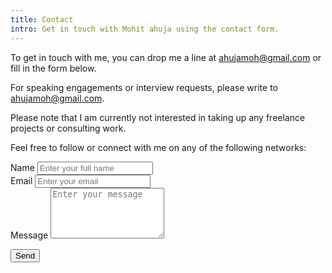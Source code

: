 ```yaml
---
title: Contact
intro: Get in touch with Mohit ahuja using the contact form.
---
```


To get in touch with me, you can drop me a line at [ahujamoh@gmail.com](mailto:ahujamoh@gmail.com) or fill in the form below.

<!-- If you'd like to discuss partnerships with Oswald Labs or need help with a product, the best way is to go to the [support page on Oswald Labs'](https://oswaldlabs.com/contact) website or write to [yourfriends@oswaldlabs.com](mailto:yourfriends@oswaldlabs.com). -->

For speaking engagements or interview requests, please write to [ahujamoh@gmail.com](mailto:ahujamoh@gmail.com).

Please note that I am currently not interested in taking up any freelance projects or consulting work.

Feel free to follow or connect with me on any of the following networks:

<div class="social-links">
	<a href="https://linkedin.com/in/ahujamoh" data-balloon="LinkedIn" data-balloon-pos="up"><i title="LinkedIn" class="fab fa-linkedin"></i></a>
	<a href="https://facebook.com/ahujamoh" data-balloon="Facebook" data-balloon-pos="up"><i title="Facebook" class="fab fa-facebook"></i></a>
	<a href="https://twitter.com/ahujamoh" data-balloon="Twitter" data-balloon-pos="up"><i title="Twitter" class="fab fa-twitter"></i></a>
	<a href="https://github.com/ahujamoh" data-balloon="GitHub" data-balloon-pos="up"><i title="GitHub" class="fab fa-github"></i></a>
	<a href="https://medium.com/@ahujamoh" data-balloon="Medium" data-balloon-pos="up"><i title="Medium" class="fab fa-medium"></i></a>
	<a href="https://instagram.com/ahujamoh" data-balloon="Instagram" data-balloon-pos="up"><i title="Instagram" class="fab fa-instagram"></i></a>
	<a href="https://dribbble.com/ahujamoh" data-balloon="Dribbble" data-balloon-pos="up"><i title="Dribbble" class="fab fa-dribbble"></i></a>
	<a href="https://quora.com/Mohit-Ahuja" data-balloon="Quora" data-balloon-pos="up"><i title="Quora" class="fab fa-quora"></i></a>
	<a href="https://angel.co/ahujamoh" data-balloon="Angellist" data-balloon-pos="up"><i title="Angellist" class="fab fa-angellist"></i></a>
</div>

<form action="https://formspree.io/ahujamoh@gmail.com" method="post">
<div><label for="name">Name</label>
<input id="name" name="name" type="text" placeholder="Enter your full name" required></div>
<div><label for="email">Email</label>
<input id="email" name="_replyto" type="email" placeholder="Enter your email" required></div>
<div><label for="message">Message</label>
<textarea rows="5" id="message" name="message" placeholder="Enter your message" required></textarea></div>
<p><button type="submit">Send</button></form>

<link rel="stylesheet" href="https://use.fontawesome.com/releases/v5.0.13/css/brands.css" integrity="sha384-VGCZwiSnlHXYDojsRqeMn3IVvdzTx5JEuHgqZ3bYLCLUBV8rvihHApoA1Aso2TZA" crossorigin="anonymous">
<link rel="stylesheet" href="https://use.fontawesome.com/releases/v5.0.13/css/fontawesome.css" integrity="sha384-GVa9GOgVQgOk+TNYXu7S/InPTfSDTtBalSgkgqQ7sCik56N9ztlkoTr2f/T44oKV" crossorigin="anonymous">